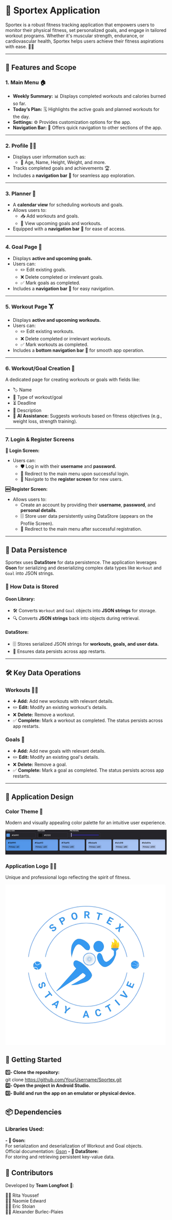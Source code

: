 # 📱 **Sportex Application**

Sportex is a robust fitness tracking application that empowers users to monitor their physical fitness, set personalized goals, and engage in tailored workout programs. Whether it's muscular strength, endurance, or cardiovascular health, Sportex helps users achieve their fitness aspirations with ease. 💪✨

---

## 🌟 **Features and Scope**

### **1. Main Menu** 🏠
- **Weekly Summary:** 📊 Displays completed workouts and calories burned so far.
- **Today’s Plan:** 🗓️ Highlights the active goals and planned workouts for the day.
- **Settings:** ⚙️ Provides customization options for the app.
- **Navigation Bar:** 🚀 Offers quick navigation to other sections of the app.

---

### **2. Profile** 🧑‍💻
- Displays user information such as:
  - 👤 Age, Name, Height, Weight, and more.
- Tracks completed goals and achievements 🏆.
- Includes a **navigation bar** 🚀 for seamless app exploration.

---

### **3. Planner** 📅
- A **calendar view** for scheduling workouts and goals.
- Allows users to:
  - 📥 Add workouts and goals.
  - 🔎 View upcoming goals and workouts.
- Equipped with a **navigation bar** 🚀 for ease of access.

---

### **4. Goal Page** 🎯
- Displays **active and upcoming goals.**
- Users can:
  - ✏️ Edit existing goals.
  - ❌ Delete completed or irrelevant goals.
  - ✅ Mark goals as completed.
- Includes a **navigation bar** 🚀 for easy navigation.

---

### **5. Workout Page** 🏋️
- Displays **active and upcoming workouts.**
- Users can:
  - ✏️ Edit existing workouts.
  - ❌ Delete completed or irrelevant workouts.
  - ✅ Mark workouts as completed.
- Includes a **bottom navigation bar** 🚀 for smooth app operation.

---

### **6. Workout/Goal Creation** 📝
A dedicated page for creating workouts or goals with fields like:
- 🏷️ Name
- 🧭 Type of workout/goal
- ⏳ Deadline
- 📖 Description
- 🤖 **AI Assistance:** Suggests workouts based on fitness objectives (e.g., weight loss, strength training).

---

### **7. Login & Register Screens**

**🔑 Login Screen:**
- Users can:
  - 🛡️ Log in with their **username** and **password.**
  - 🔀 Redirect to the main menu upon successful login.
  - 🚪 Navigate to the **register screen** for new users.

**🆕 Register Screen:**
- Allows users to:
  - Create an account by providing their **username**, **password**, and **personal details**.
  - 🗄️ Store user data persistently using DataStore (appears on the Profile Screen).
  - 🔀 Redirect to the main menu after successful registration.

---

## 💾 **Data Persistence**

Sportex uses **DataStore** for data persistence. The application leverages **Gson** for serializing and deserializing complex data types like `Workout` and `Goal` into JSON strings.

### 🔄 **How Data is Stored**
#### **Gson Library:**
- 🛠️ Converts `Workout` and `Goal` objects into **JSON strings** for storage.
- 🔍 Converts **JSON strings** back into objects during retrieval.

#### **DataStore:**
- 🗄️ Stores serialized JSON strings for **workouts, goals, and user data.**
- 📌 Ensures data persists across app restarts.

---

## 🛠️ **Key Data Operations**

### **Workouts** 🏋️‍♀️
- ➕ **Add:** Add new workouts with relevant details.
- ✏️ **Edit:** Modify an existing workout's details.
- ❌ **Delete:** Remove a workout.
- ✅ **Complete:** Mark a workout as completed. The status persists across app restarts.

### **Goals** 🎯
- ➕ **Add:** Add new goals with relevant details.
- ✏️ **Edit:** Modify an existing goal's details.
- ❌ **Delete:** Remove a goal.
- ✅ **Complete:** Mark a goal as completed. The status persists across app restarts.

---

## 🎨 **Application Design**

### **Color Theme** 🎨
Modern and visually appealing color palette for an intuitive user experience.

 ![Light Blue](./palette.png) 

### **Application Logo** 🏋️‍♂️
Unique and professional logo reflecting the spirit of fitness.

![Sportex Logo](./Sportex-removebg-preview.png)

## 🚀 Getting Started

**1️⃣- Clone the repository:** <br>
 git clone https://github.com/YourUsername/Sportex.git <br>
**2️⃣- Open the project in Android Studio.** <br>
**3️⃣- Build and run the app on an emulator or physical device.**

## 📦 Dependencies

### Libraries Used:
 **- 📜 Gson:**  <br>
For serialization and deserialization of Workout and Goal objects.  <br>
Official documentation: [Gson](https://medium.com/@hissain.khan/parsing-with-google-gson-library-in-android-kotlin-7920e26f5520)
**- 💾 DataStore:**  <br>
For storing and retrieving persistent key-value data. <br>


## 🤝 Contributors

Developed by **Team Longfoot** 🚀: <br>

👩‍💻 Rita Youssef  <br>
👩‍💻 Naomie Edward  <br>
👨‍💻 Eric Stoian  <br>
👨‍💻 Alexander Burlec-Plaies  <br>
